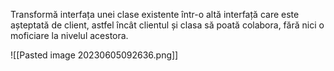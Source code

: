 Transformă interfața unei clase existente într-o altă interfață care este așteptată de client, astfel încât clientul și clasa să poată colabora, fără nici o moficiare la nivelul acestora.

![[Pasted image 20230605092636.png]]